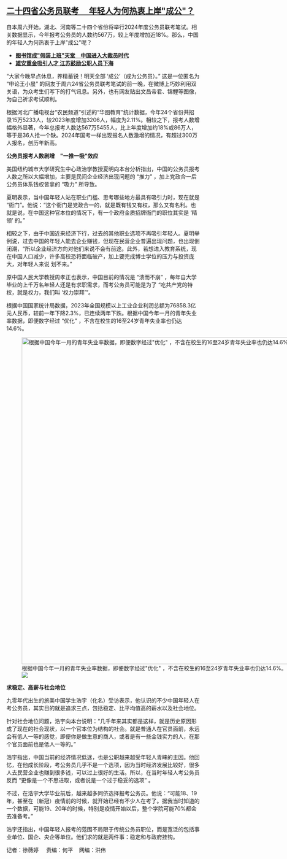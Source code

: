 <!--1710529011000-->
[二十四省公务员联考 　年轻人为何热衷上岸"成公"？](https://www.rfa.org/mandarin/yataibaodao/shehui/sh-03152024102505.html)
------

<p>自本周六开始，湖北、河南等二十四个省份将举行2024年度公务员联考笔试。相关数据显示，今年报考公务员的人数约567万，较上年度增加近18%。那么，中国的年轻人为何热衷于上岸"成公"呢？</p><ul><li><a href="https://www.rfa.org/mandarin/yataibaodao/jingmao/gt2-01162024075622.html"><strong>图书馆成"假装上班"天堂　中国进入大裁员时代</strong></a></li><li><strong><a href="https://www.rfa.org/mandarin/yataibaodao/zhengzhi/gt1-11082023013041.html">雄安重金吸引人才 江苏鼓励公职人员下海</a></strong></li></ul><p><span style="font-weight: 400;">“大家今晚早点休息，养精蓄锐！明天全部 ‘成公’（成为公务员）。” 这是一位匿名为 “申论王小晨” 的网友于周六24省公务员联考笔试的前一晚，在微博上巧妙利用双关语，为众考生们写下的打气讯息。另外，也有网友贴出文昌帝君、锦鲤等图像，为自己祈求考试顺利。</span></p><p><span style="font-weight: 400;">根据河北广播电视台“农民频道”引述的“华图教育”统计数据，今年24个省份共招录15万5233人，较2023年度增加3206人，幅度为2.11%。相较之下，报考人数增幅格外显著，今年总报考人数达567万5455人，比上年度增加约18%或86万人，等于是36人抢一个缺。2024年国考一样出现报名人数激增的情况，有超过300万人报名，创历年新高。</span></p><p><b>公务员报考人数剧增　"一推一吸"效应</b></p><p><span style="font-weight: 400;">美国纽约城市大学研究生中心政治学教授夏明向本台分析指出，中国的公务员报考人数之所以大幅增加，主要是民间企业经济出现问题的 “推力” ，加上党政合一后公务员体系钱权皆拿的 “吸力” 所导致。</span></p><p><span style="font-weight: 400;">夏明表示，当中国年轻人站在职业门槛、思考哪些地方最具有吸引力时，现在就是 “衙门”。他说：“这个衙门是党政合一的，就是既有钱又有权，那么又有名利。也就是说，在中国这种官本位的情况下，有一个政府金质招牌衙门的职位其实是 ‘精领’ 的。”</span></p><p><span style="font-weight: 400;">相较之下，由于中国近来经济下行，过去的其他职业选项不再吸引年轻人。夏明举例说，过去中国的年轻人能去企业赚钱，但现在民营企业普遍出现问题，也出现倒闭潮，“所以企业经济方向对他们来说不会有前途。此外，若想进入教育系统，现在中国人口减少，许多高校恐将面临破产，加上要完成博士学位的压力与投资庞大，对年轻人来说 划不来。”</span></p><p><span style="font-weight: 400;">原中国人民大学教授周孝正也表示，中国目前的情况是 “溃而不崩” ，每年自大学毕业的上千万名年轻人还是有求职需求，而考公务员可能是为了 “吃共产党的特权，就是权力，我们叫 ‘权力崇拜’”。</span></p><p><span style="font-weight: 400;">根据中国国家统计局数据，2023年全国规模以上工业企业利润总额为76858.3亿元人民币，较前一年下降2.3%，已连续两年下跌。根据中国今年一月的青年失业率数据，即便数字经过 “优化” ，不含在校生的16至24岁青年失业率也仍达14.6%。</span></p><p><figure class="image-richtext image-inline captioned" style="width:1280px;"><img alt='根据中国今年一月的青年失业率数据，即便数字经过"优化" ，不含在校生的16至24岁青年失业率也仍达14.6%。图为求职者参加在北京举办的一场招聘会。（法新社）' height="852" src="https://www.rfa.org/mandarin/yataibaodao/shehui/sh-03152024102505.html/sh3.jpg/@@images/26e96586-f43f-4478-82d3-3aeb74556d09.jpeg" title="sh3.jpg" width="1280"/><figcaption class="image-caption">根据中国今年一月的青年失业率数据，即便数字经过"优化" ，不含在校生的16至24岁青年失业率也仍达14.6%。图为求职者参加在北京举办的一场招聘会。（法新社）</figcaption><small></small><div id="zoomattribute"><a data-caption='根据中国今年一月的青年失业率数据，即便数字经过"优化" ，不含在校生的16至24岁青年失业率也仍达14.6%。图为求职者参加在北京举办的一场招聘会。（法新社）' data-fancybox="" href="https://www.rfa.org/mandarin/yataibaodao/shehui/sh-03152024102505.html/sh3.jpg" id="single_image" title='根据中国今年一月的青年失业率数据，即便数字经过"优化" ，不含在校生的16至24岁青年失业率也仍达14.6%。图为求职者参加在北京举办的一场招聘会。（法新社）'><img src="/++plone++rfa-resources/img/icon-zoom.png"/></a></div></figure></p><p><b>求稳定、高薪与社会地位</b></p><p><span style="font-weight: 400;">九零年代出生的旅美中国学生浩宇（化名）受访表示，他认识的不少中国年轻人在考公务员，其实目的就是追求三点，包括稳定、比平均值高的薪水以及社会地位。</span></p><p><span style="font-weight: 400;">针对社会地位问题，浩宇向本台说明：“几千年来其实都是这样，就是历史原因形成了现在的社会现状，以一个官本位为结构的社会。就是普通人在官员面前，永远会有低人一等的感觉，即便你是做生意的商人，或者是有一些金钱实力的人，在那个官员面前也是低人一等的。”</span></p><p><span style="font-weight: 400;">浩宇指出，中国当前的经济情况低迷，也是公职越来越受年轻人青睐的主因。他回忆，在他成长阶段，考公务员几乎不是一个选项，因为当时经济发展比较好，很多人去民营企业也赚到很多钱，可以过上很好的生活。所以，在当时年轻人考公务员反而 “更像是一个不思进取，或者说是一个过于稳妥的选项” 。</span></p><p><span style="font-weight: 400;">不过，在浩宇大学毕业前后，越来越多同侪选择报考公务员。他说：“可能18、19年，甚至在（新冠）疫情前的时候，就开始已经有不少人在考了。据我当时知道的一个数据，可能19、20年的时候，特别是疫情开始以后，整个学院可能70%都会去准备考。”</span></p><p><span style="font-weight: 400;">浩宇还指出，中国年轻人报考的范围不局限于传统公务员职位，而是宽泛的包括事业单位、国企、央企等单位。他们求的就是两件事：稳定和与政府挂钩。</span></p><p><span style="font-weight: 400;">记者：徐薇婷     责编：何平    网编：洪伟</span></p>
